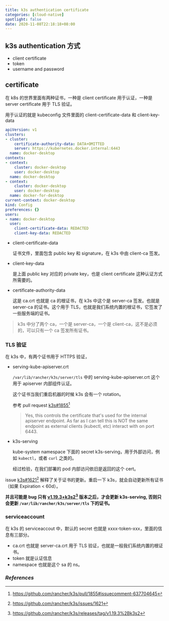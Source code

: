 ```yaml
---
title: k3s authentication certificate
categories: [cloud-native]
spotlight: false
date: 2020-11-08T22:18:18+08:00
---
```


## k3s authentication 方式

- client certificate 
- token
- username and password

## certificate

在 k8s 的世界里面有两种证书，一种是 client certificate 用于认证，一种是 server certificate 用于 TLS 验证。

用于认证的就是 kubeconfig 文件里面的 client-certificate-data 和 client-key-data

```yaml
apiVersion: v1
clusters:
- cluster:
    certificate-authority-data: DATA+OMITTED
    server: https://kubernetes.docker.internal:6443
  name: docker-desktop
contexts:
- context:
    cluster: docker-desktop
    user: docker-desktop
  name: docker-desktop
- context:
    cluster: docker-desktop
    user: docker-desktop
  name: docker-for-desktop
current-context: docker-desktop
kind: Config
preferences: {}
users:
- name: docker-desktop
  user:
    client-certificate-data: REDACTED
    client-key-data: REDACTED
```

- client-certificate-data 

  证书文件，里面包含 public key 和 signature，在 k3s 中由 client-ca 签发。

- client-key-data

  是上面 public key 对应的 private key，也是 client certificate 这种认证方式所需要的。

- certificate-authority-data

  这是 ca.crt 也就是 ca 的根证书，在 k3s 中这个是 server-ca 签发。也就是 server-ca 的证书。这个用于 TLS，也就是我们系统内置的根证书，它签发了一些服务端的证书。

> k3s 中分了两个 ca，一个是 server-ca，一个是 client-ca，这不是必须的，可以只有一个 ca 签发所有证书。

### TLS 验证

在 k3s 中，有两个证书用于 HTTPS 验证，

- serving-kube-apiserver.crt

   `/var/lib/rancher/k3s/server/tls`  中的 serving-kube-apiserver.crt 这个用于 apiserver 内部组件认证。

  这个证书当我们重启机器的时候 k3s 会有一个 rotation。

  参考 pull request [k3s#1855](https://github.com/rancher/k3s/pull/1855#issuecomment-637704645)[^0]

  > Yes, this controls the certificate that's used for the internal apiserver endpoint. As far as I can tell this is NOT the same endpoint as external clients (kubectl, etc) interact with on port 6443.

- k3s-serving
  
  kube-system namespace 下面的 secret k3s-serving，用于外部访问，例如 `kubectl`，或者 `curl` 之类的。
  
  经过检验，在我们部署的 pod 内部访问依旧是返回的这个 cert。
  

issue [k3s#1621](https://github.com/rancher/k3s/issues/1621)[^1] 解释了关于证书的更新。重启一下 k3s，就会自动更新所有证书（如果 Expiration < 60d）。

**并且可能是 bug 只有 [v1.19.3+k3s2](https://github.com/rancher/k3s/releases/tag/v1.19.3%2Bk3s2)[^2] 版本之后，才会更新 k3s-serving, 否则只会更新 `/var/lib/rancher/k3s/server/tls` 下的证书。**

### serviceaccount

在 k3s 的 serviceaccout 中，默认的 secret 也就是 xxxx-token-xxx，里面的信息有三部分。

- ca.crt 也就是 server-ca.crt 用于 TLS 验证，也就是一般我们系统内置的根证书。
- token 就是认证信息
- namespace  也就是这个 sa 的 ns。

### *References*

[^0]: https://github.com/rancher/k3s/pull/1855#issuecomment-637704645
[^1]: https://github.com/rancher/k3s/issues/1621
[^2]: https://github.com/rancher/k3s/releases/tag/v1.19.3%2Bk3s2



